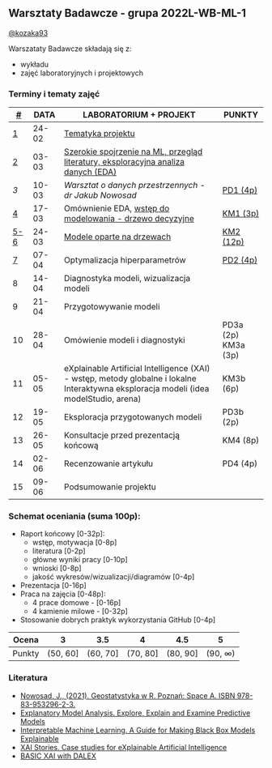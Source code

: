 ## Warsztaty Badawcze - grupa 2022L-WB-ML-1

[@kozaka93](https://github.com/kozaka93)


Warszataty Badawcze składają się z:
 - wykładu
 - zajęć laboratoryjnych i projektowych

### Terminy i tematy zajęć 


<table>
<thead>
  <tr>
   <th><a href="https://github.com/MI2-Education/2022L-WB-ML-1/blob/main/materials/other.md" target="_blank" rel="noopener noreferrer">#</a></th>
    <th>DATA</th>
    <th>LABORATORIUM + PROJEKT</th>
    <th>PUNKTY</th>
  </tr>
</thead>
<tbody>
  <tr>
   <td><a href="https://github.com/MI2-Education/2022L-WB-ML-1/blob/main/materials/week1/week1.md" target="_blank" rel="noopener noreferrer"> 1</a></td>
    <td>24-02</td>
    <td><a href="https://github.com/MI2-Education/2022L-WB-ML-1/blob/main/materials/week1/L1-intro.pdf" target="_blank" rel="noopener noreferrer">Tematyka projektu</a></td>
    <td></td>
  </tr>
  <tr>
    <td><a href="https://github.com/MI2-Education/2022L-WB-ML-1/blob/main/materials/week2/week2.md" target="_blank" rel="noopener noreferrer"> 2</a></td>
    <td>03-03</td>
    <td><a href="https://github.com/MI2-Education/2022L-WB-ML-1/blob/main/materials/week2/L2-ML-paper.pdf" target="_blank" rel="noopener noreferrer">Szerokie spojrzenie na ML, przegląd literatury, eksploracyjna analiza danych (EDA)</a></td>
    <td></td>
  </tr>
  <tr>
    <td><i>3</i></td>
    <td>10-03</td>
   <td><i>Warsztat o danych przestrzennych - dr Jakub Nowosad</i></td>
    <td><a href="https://github.com/MI2-Education/2022L-WB-ML-1/issues/1" target="_blank" rel="noopener noreferrer">PD1 (4p)</a></td>
  </tr>
  <tr>
    <td><a href="https://github.com/MI2-Education/2022L-WB-ML-1/blob/main/materials/week4/week4.md" target="_blank" rel="noopener noreferrer"> 4</a></td>
    <td>17-03</td>
    <td>Omównienie EDA, <a href="https://github.com/MI2-Education/2022L-WB-ML-1/blob/main/materials/week4/rpart.R" target="_blank" rel="noopener noreferrer"> wstęp do modelowania - drzewo decyzyjne</a></td>
    <td><a href="https://github.com/MI2-Education/2022L-WB-ML-1/issues/2" target="_blank" rel="noopener noreferrer">KM1 (3p)</a></td>
  </tr>
  <tr>
    <td><a href="https://github.com/MI2-Education/2022L-WB-ML-1/blob/main/materials/week56/week56.md" target="_blank" rel="noopener noreferrer">5-6</a></td>
    <td>24-03</td>
    <td><a href="https://github.com/MI2-Education/2022L-WB-ML-1/tree/main/milestones/ms2a" target="_blank" rel="noopener noreferrer">Modele oparte na drzewach</a></td>
     <td><a href="https://github.com/MI2-Education/2022L-WB-ML-1/issues/3" target="_blank" rel="noopener noreferrer"> KM2 (12p)</a></td>
  </tr>
    <tr>
    <td><a href="https://github.com/MI2-Education/2022L-WB-ML-1/blob/main/materials/week7/week7.md" target="_blank" rel="noopener noreferrer">7</a></td>
    <td>07-04</td>
    <td>Optymalizacja hiperparametrów</td>
    <td><a href="https://github.com/MI2-Education/2022L-WB-ML-1/issues/4"target="_blank" rel="noopener noreferrer"> PD2 (4p) </a></td>
  </tr>
  <tr>
    <td>8</td>
    <td>14-04</td>
    <td>Diagnostyka modeli, wizualizacja modeli</td>
    <td></td>
  </tr>
  <tr>
    <td>9</td>
    <td>21-04</td>
    <td>Przygotowywanie modeli </td>
    <td></td>
  </tr>
  <tr>
    <td>10</td>
    <td>28-04</td>
    <td> Omówienie modeli i diagnostyki</td>
    <td>PD3a (2p) <br>
    KM3a (3p)</td>
  </tr>
  <tr>
    <td>11</td>
    <td>05-05</td>
    <td>eXplainable Artificial Intelligence (XAI) - wstęp, metody globalne i lokalne <br>
    Interaktywna eksploracja modeli (idea modelStudio, arena)</td>
    <td>KM3b (6p)</td>
  </tr>
  <tr>
    <td>12</td>
    <td>19-05</td>
    <td>Eksploracja przygotowanych modeli</td>
    <td>PD3b (2p)</td>
  </tr>
  <tr>
    <td>13</td>
    <td>26-05</td>
    <td>Konsultacje przed prezentacją końcową</td>
    <td>KM4 (8p)</td>
  </tr>
  <tr>
    <td>14</td>
    <td>02-06</td>
    <td>Recenzowanie artykułu</td>
    <td> PD4 (4p)</td>
  </tr>
  <tr>
    <td>15</td>
    <td>09-06</td>
    <td>Podsumowanie projektu</td>
    <td></td>
  </tr>
 
</tbody>
</table>

### Schemat oceniania (suma 100p):
-   Raport końcowy [0-32p]:
    -   wstęp, motywacja [0-8p]
    -   literatura [0-2p]
    -   główne wyniki pracy [0-10p]
    -   wnioski [0-8p]
    -   jakość wykresów/wizualizacji/diagramów [0-4p]
-   Prezentacja [0-16p]
-   Praca na zajęcia [0-48p]:
    -   4 prace domowe - [0-16p]
    -   4 kamienie milowe - [0-32p]
-   Stosowanie dobrych praktyk wykorzystania GitHub [0-4p]

 
| Ocena |  3 | 3.5 | 4 | 4.5 | 5 |
|:---:|:---:|:---:|:---:|:---:|:---:|
| Punkty   | (50, 60] | (60, 70] | (70, 80] | (80, 90] | (90, ∞) |


### Literatura
- [Nowosad, J., (2021). Geostatystyka w R. Poznań: Space A. ISBN 978-83-953296-2-3.](https://bookdown.org/nowosad/geostatystyka/)
- [Explanatory Model Analysis. Explore, Explain and Examine Predictive Models](https://pbiecek.github.io/ema/)
- [Interpretable Machine Learning. A Guide for Making Black Box Models Explainable](https://christophm.github.io/interpretable-ml-book/)
- [XAI Stories. Case studies for eXplainable Artificial Intelligence](https://pbiecek.github.io/xai_stories/)
- [BASIC XAI with DALEX](https://medium.com/responsibleml/tagged/basic-xai)
